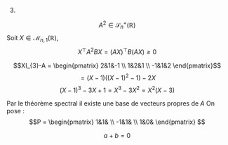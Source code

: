 3.
$$A^{2} \in \mathcal{S}_{n}^{+}(\mathbb{R})$$
Soit $X \in \mathcal{M}_{n, 1}(\mathbb{R})$, 
$$X^{\top}A^{2}BX = (AX)^{\top}B(AX) \geq 0$$


$$XI_{3}-A = \begin{pmatrix}
2&1&-1 \\
1&2&1 \\
-1&1&2
\end{pmatrix}$$
$$= (X-1)((X-1)^{2}-1)-2X $$
$$(X-1)^{3}-3X+1 = X^{3}-3X^{2} = X^{2}(X-3)$$


Par le théorème spectral il existe une base de vecteurs propres de $A$
On pose : 
$$P = \begin{pmatrix}
1&1& \\
-1&1& \\
1&0&
\end{pmatrix} $$


$$a+b = 0$$
